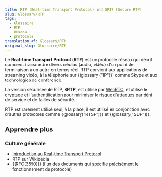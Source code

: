 ```yaml
---
title: RTP (Real-time Transport Protocol) and SRTP (Secure RTP)
slug: Glossary/RTP
tags:
  - Glossaire
  - RTP
  - Réseau
  - protocole
translation_of: Glossary/RTP
original_slug: Glossaire/RTP
---
```


Le **Real-time Transport Protocol** (**RTP**) est un protocole réseau qui décrit comment transmettre divers médias (audio, vidéo) d'un point de terminaison à un autre en temps réel. RTP convient aux applications de streaming vidéo, à la téléphonie sur {{glossary ("IP")}} comme Skype et aux technologies de conférence.

La version sécurisée de RTP, **SRTP**, est utilisé par [WebRTC](/fr/docs/Web/API/WebRTC_API), et utilise le cryptage et l'authentification pour minimiser le risque d'attaques par déni de service et de failles de sécurité.

RTP est rarement utilisé seul; à la place, il est utilisé en conjonction avec d'autres protocoles comme {{glossary("RTSP")}} et {{glossary("SDP")}}.

## Apprendre plus

### Culture générale

- [Introduction au Real-time Transport Protocol](/fr/docs/Web/API/WebRTC_API/Intro_to_RTP)
- [RTP](https://fr.wikipedia.org/wiki/Real-time_Transport_Protocol) sur Wikipédia
- {{RFC(3550)}} (l'un des documents qui spécifie précisément le fonctionnement du protocole)
